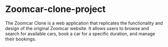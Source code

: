 # Zoomcar-clone-project
The Zoomcar Clone is a web application that replicates the functionality and design of the original Zoomcar website. It allows users to browse and search for available cars, book a car for a specific duration, and manage their bookings.
